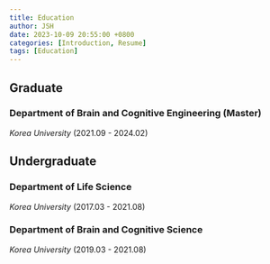 ```yaml
---
title: Education
author: JSH
date: 2023-10-09 20:55:00 +0800
categories: [Introduction, Resume]
tags: [Education]
---
```


## Graduate

### Department of Brain and Cognitive Engineering (Master)

_Korea University_ (2021.09 - 2024.02)

## Undergraduate

### Department of Life Science

_Korea University_ (2017.03 - 2021.08)

### Department of Brain and Cognitive Science

_Korea University_ (2019.03 - 2021.08)
